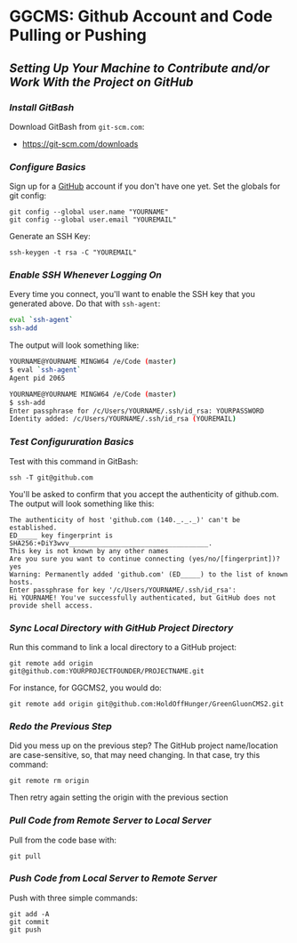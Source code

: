 # GGCMS: Github Account and Code Pulling or Pushing
## _Setting Up Your Machine to Contribute and/or Work With the Project on GitHub_

### **_Install GitBash_**

Download GitBash from `git-scm.com`:

- https://git-scm.com/downloads

### **_Configure Basics_**

Sign up for a [GitHub](https://www.github.com/) account if you don't have one yet.  Set the globals for git config:

```ssh
git config --global user.name "YOURNAME"
git config --global user.email "YOUREMAIL"
```

Generate an SSH Key:

```ssh
ssh-keygen -t rsa -C "YOUREMAIL"
```

### **_Enable SSH Whenever Logging On_**

Every time you connect, you'll want to enable the SSH key that you generated above.  Do that with `ssh-agent`:

```sh
eval `ssh-agent`
ssh-add
```

The output will look something like:

```sh
YOURNAME@YOURNAME MINGW64 /e/Code (master)
$ eval `ssh-agent`
Agent pid 2065

YOURNAME@YOURNAME MINGW64 /e/Code (master)
$ ssh-add
Enter passphrase for /c/Users/YOURNAME/.ssh/id_rsa: YOURPASSWORD
Identity added: /c/Users/YOURNAME/.ssh/id_rsa (YOUREMAIL)
```

### **_Test Configururation Basics_**

Test with this command in GitBash:

```ssh
ssh -T git@github.com
```

You'll be asked to confirm that you accept the authenticity of github.com.  The output will look something like this:

```ssh
The authenticity of host 'github.com (140._._._)' can't be established.
ED_____ key fingerprint is SHA256:+DiY3wvv___________________________________.
This key is not known by any other names
Are you sure you want to continue connecting (yes/no/[fingerprint])? yes
Warning: Permanently added 'github.com' (ED_____) to the list of known hosts.
Enter passphrase for key '/c/Users/YOURNAME/.ssh/id_rsa':
Hi YOURNAME! You've successfully authenticated, but GitHub does not provide shell access.
```

### **_Sync Local Directory with GitHub Project Directory_**

Run this command to link a local directory to a GitHub project:

```ssh
git remote add origin git@github.com:YOURPROJECTFOUNDER/PROJECTNAME.git
```

For instance, for GGCMS2, you would do:

```ssh
git remote add origin git@github.com:HoldOffHunger/GreenGluonCMS2.git
```

### **_Redo the Previous Step_**

Did you mess up on the previous step?  The GitHub project name/location are case-sensitive, so, that may need changing.  In that case, try this command:

```ssh
git remote rm origin
```

Then retry again setting the origin with the previous section

### **_Pull Code from Remote Server to Local Server_**

Pull from the code base with:

```ssh
git pull
```

### **_Push Code from Local Server to Remote Server_**

Push with three simple commands:

```ssh
git add -A
git commit
git push
```